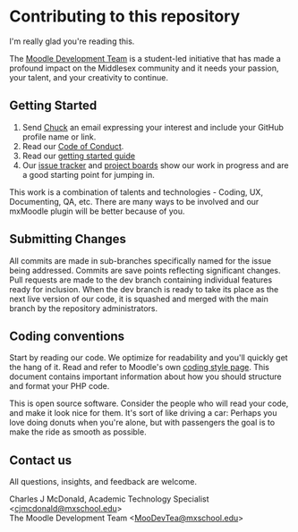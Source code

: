 # Contributing to this repository
I'm really glad you're reading this.

The [Moodle Development Team](/docs/ABOUT_US.md) is a student-led initiative that has made a profound impact on the Middlesex community and it needs your passion, your talent, and your creativity to continue.

## Getting Started
1. Send [Chuck](mailto:cjmcdonald@mxschool.edu) an email expressing your interest and include your GitHub profile name or link.
2. Read our [Code of Conduct](/CODE_OF_CONDUCT.md).
3. Read our [getting started guide](/docs/GETTING_STARTED.md)
4. Our [issue tracker](https://github.com/mxschool/mxMoodle/issues) and [project boards](https://github.com/mxschool/mxMoodle/projects) show our work in progress and are a good starting point for jumping in.

This work is a combination of talents and technologies - Coding, UX, Documenting, QA, etc. There are many ways to be involved and our mxMoodle plugin will be better because of you.

## Submitting Changes
All commits are made in sub-branches specifically named for the issue being addressed. Commits are save points reflecting significant changes. Pull requests are made to the dev branch containing individual features ready for inclusion. When the dev branch is ready to take its place as the next live version of our code, it is squashed and merged with the main branch by the repository administrators.

## Coding conventions
Start by reading our code. We optimize for readability and you'll quickly get the hang of it. Read and refer to Moodle's own [coding style page](https://docs.moodle.org/dev/Coding_style). This document contains important information about how you should structure and format your PHP code.

This is open source software. Consider the people who will read your code, and make it look nice for them. It's sort of like driving a car: Perhaps you love doing donuts when you're alone, but with passengers the goal is to make the ride as smooth as possible.

## Contact us
All questions, insights, and feedback are welcome.

Charles J McDonald, Academic Technology Specialist \<cjmcdonald@mxschool.edu\>  </br> 
The Moodle Development Team \<MooDevTea@mxschool.edu\>
